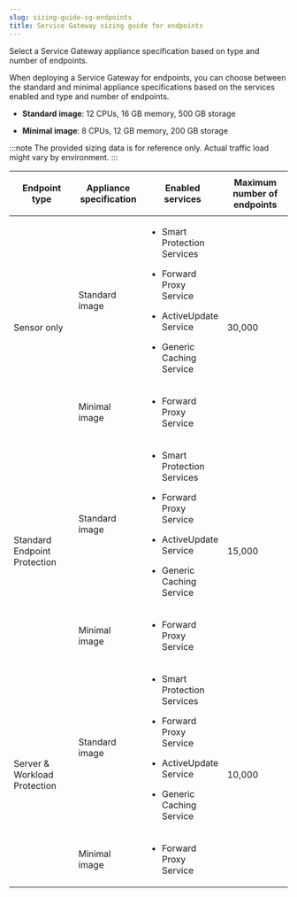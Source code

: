 ```yaml
---
slug: sizing-guide-sg-endpoints
title: Service Gateway sizing guide for endpoints
---
```


Select a Service Gateway appliance specification based on type and number of endpoints.

When deploying a Service Gateway for endpoints, you can choose between the standard and minimal appliance specifications based on the services enabled and type and number of endpoints.

- **Standard image**: 12 CPUs, 16 GB memory, 500 GB storage

- **Minimal image**: 8 CPUs, 12 GB memory, 200 GB storage

:::note
The provided sizing data is for reference only. Actual traffic load might vary by environment.
:::

<table>
<colgroup>
<col style="width: 25%" />
<col style="width: 25%" />
<col style="width: 25%" />
<col style="width: 25%" />
</colgroup>
<thead>
<tr>
<th>Endpoint type</th>
<th>Appliance specification</th>
<th><p>Enabled services</p></th>
<th>Maximum number of endpoints</th>
</tr>
</thead>
<tbody>
<tr>
<td rowspan="2"><p>Sensor only</p></td>
<td><p>Standard image</p></td>
<td><ul>
<li><p>Smart Protection Services</p></li>
<li><p>Forward Proxy Service</p></li>
<li><p>ActiveUpdate Service</p></li>
<li><p>Generic Caching Service</p></li>
</ul></td>
<td rowspan="2"><p>30,000</p></td>
</tr>
<tr>
<td><p>Minimal image</p></td>
<td><ul>
<li><p>Forward Proxy Service</p></li>
</ul></td>
</tr>
<tr>
<td rowspan="2"><p>Standard Endpoint Protection</p></td>
<td><p>Standard image</p></td>
<td><ul>
<li><p>Smart Protection Services</p></li>
<li><p>Forward Proxy Service</p></li>
<li><p>ActiveUpdate Service</p></li>
<li><p>Generic Caching Service</p></li>
</ul></td>
<td rowspan="2"><p>15,000</p></td>
</tr>
<tr>
<td><p>Minimal image</p></td>
<td><ul>
<li><p>Forward Proxy Service</p></li>
</ul></td>
</tr>
<tr>
<td rowspan="2"><p>Server &amp; Workload Protection</p></td>
<td><p>Standard image</p></td>
<td><ul>
<li><p>Smart Protection Services</p></li>
<li><p>Forward Proxy Service</p></li>
<li><p>ActiveUpdate Service</p></li>
<li><p>Generic Caching Service</p></li>
</ul></td>
<td rowspan="2"><p>10,000</p></td>
</tr>
<tr>
<td><p>Minimal image</p></td>
<td><ul>
<li><p>Forward Proxy Service</p></li>
</ul></td>
</tr>
</tbody>
</table>
